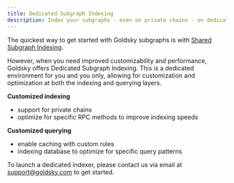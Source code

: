 ```yaml
---
title: Dedicated Subgraph Indexing
description: Index your subgraphs - even on private chains - on dedicated infrastructure for improved customizability and performance.
---
```


The quickest way to get started with Goldsky subgraphs is with [Shared Subgraph Indexing](/indexing/shared-subgraph-indexing).

However, when you need improved customizability and performance, Goldsky offers Dedicated Subgraph Indexing. This is a dedicated environment for you and you only, allowing for customization and optimization at both the indexing and querying layers.

**Customized indexing**

- support for private chains
- optimize for specific RPC methods to improve indexing speeds

**Customized querying**

- enable caching with custom rules
- indexing database to optimize for specific query patterns

To launch a dedicated indexer, please contact us via email at [support@goldsky.com](mailto:support@goldsky.com) to get started.
